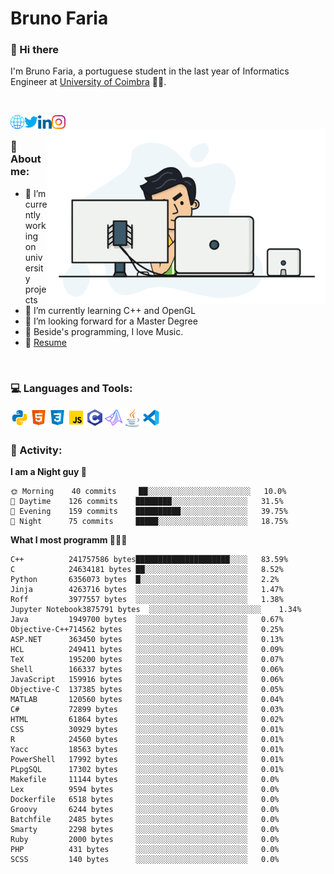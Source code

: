# Bruno Faria

### 👋 Hi there

I'm Bruno Faria, a portuguese student in the last year of Informatics Engineer at [University of Coimbra](uc.pt/en) 👨‍🎓.

<br/>

[<img align="left" width="22px" alt="Website" src="https://github.com/brunofaria1322/brunofaria1322/blob/master/assets/social/global.svg"/>][website]
[<img align="left" width="22px" alt="Twitter" src="https://github.com/brunofaria1322/brunofaria1322/blob/master/assets/social/twitter.svg"/>][twitter]
[<img align="left" width="22px" alt="LinkedIn" src="https://github.com/brunofaria1322/brunofaria1322/blob/master/assets/social/linkedin.svg"/>][linkedin]
[<img align="left" width="22px" alt="Instagram" src="https://github.com/brunofaria1322/brunofaria1322/blob/master/assets/social/instagram.svg"/>][instagram]

<img align="right" height = "280" alt="GIF" src="https://github.com/brunofaria1322/brunofaria1322/blob/master/assets/animation.gif"/>

<br />

### 📕 About me:

- 🔭 I’m currently working on university projects
- 🌱 I’m currently learning C++ and OpenGL
- 💼 I’m looking forward for a Master Degree
- 💙 Beside's programming, I love Music.
- 📝 [Resume](https://en.wikipedia.org/wiki/HTTP_404)


<br />

### 💻 Languages and Tools:

<img align="left" width="30px" alt= "Python" src="https://github.com/brunofaria1322/brunofaria1322/blob/master/assets/skills/python.svg"/>
<img align="left" width="30px" alt= "Html5" src="https://github.com/brunofaria1322/brunofaria1322/blob/master/assets/skills/html5.svg"/>
<img align="left" width="30px" alt= "Css3" src="https://github.com/brunofaria1322/brunofaria1322/blob/master/assets/skills/css3.svg"/>
<img align="left" width="30px" alt= "JavaScript" src="https://github.com/brunofaria1322/brunofaria1322/blob/master/assets/skills/javascript.svg"/>
<img align="left" width="30px" alt= "C" src="https://github.com/brunofaria1322/brunofaria1322/blob/master/assets/skills/c.svg"/>
<img align="left" width="30px" alt= "Matlab" src="https://github.com/brunofaria1322/brunofaria1322/blob/master/assets/skills/matlab.svg"/>
<img align="left" width="30px" alt= "Java" src="https://github.com/brunofaria1322/brunofaria1322/blob/master/assets/skills/java.svg"/>
<img align="left" width="30px" alt= "Visual Studio Code" src="https://github.com/brunofaria1322/brunofaria1322/blob/master/assets/skills/vscode.svg"/>

<br />
<br />

### 🚩 Activity:

<!--START_SECTION:stats-->
**I am a Night guy 🌙** 

```text
🌞 Morning    40 commits     ██░░░░░░░░░░░░░░░░░░░░░░░	10.0% 
🌆 Daytime    126 commits    ████████░░░░░░░░░░░░░░░░░	31.5% 
🌃 Evening    159 commits    ██████████░░░░░░░░░░░░░░░	39.75% 
🌙 Night      75 commits     █████░░░░░░░░░░░░░░░░░░░░	18.75%

```
**What I most programm 👨🏽‍💻** 

```text
C++          241757586 bytes█████████████████████░░░░	83.59% 
C            24634181 bytes ██░░░░░░░░░░░░░░░░░░░░░░░	8.52% 
Python       6356073 bytes  █░░░░░░░░░░░░░░░░░░░░░░░░	2.2% 
Jinja        4263716 bytes  ░░░░░░░░░░░░░░░░░░░░░░░░░	1.47% 
Roff         3977557 bytes  ░░░░░░░░░░░░░░░░░░░░░░░░░	1.38% 
Jupyter Notebook3875791 bytes  ░░░░░░░░░░░░░░░░░░░░░░░░░	1.34% 
Java         1949700 bytes  ░░░░░░░░░░░░░░░░░░░░░░░░░	0.67% 
Objective-C++714562 bytes   ░░░░░░░░░░░░░░░░░░░░░░░░░	0.25% 
ASP.NET      363450 bytes   ░░░░░░░░░░░░░░░░░░░░░░░░░	0.13% 
HCL          249411 bytes   ░░░░░░░░░░░░░░░░░░░░░░░░░	0.09% 
TeX          195200 bytes   ░░░░░░░░░░░░░░░░░░░░░░░░░	0.07% 
Shell        166337 bytes   ░░░░░░░░░░░░░░░░░░░░░░░░░	0.06% 
JavaScript   159916 bytes   ░░░░░░░░░░░░░░░░░░░░░░░░░	0.06% 
Objective-C  137385 bytes   ░░░░░░░░░░░░░░░░░░░░░░░░░	0.05% 
MATLAB       120560 bytes   ░░░░░░░░░░░░░░░░░░░░░░░░░	0.04% 
C#           72899 bytes    ░░░░░░░░░░░░░░░░░░░░░░░░░	0.03% 
HTML         61864 bytes    ░░░░░░░░░░░░░░░░░░░░░░░░░	0.02% 
CSS          30929 bytes    ░░░░░░░░░░░░░░░░░░░░░░░░░	0.01% 
R            24560 bytes    ░░░░░░░░░░░░░░░░░░░░░░░░░	0.01% 
Yacc         18563 bytes    ░░░░░░░░░░░░░░░░░░░░░░░░░	0.01% 
PowerShell   17992 bytes    ░░░░░░░░░░░░░░░░░░░░░░░░░	0.01% 
PLpgSQL      17302 bytes    ░░░░░░░░░░░░░░░░░░░░░░░░░	0.01% 
Makefile     11144 bytes    ░░░░░░░░░░░░░░░░░░░░░░░░░	0.0% 
Lex          9594 bytes     ░░░░░░░░░░░░░░░░░░░░░░░░░	0.0% 
Dockerfile   6518 bytes     ░░░░░░░░░░░░░░░░░░░░░░░░░	0.0% 
Groovy       6244 bytes     ░░░░░░░░░░░░░░░░░░░░░░░░░	0.0% 
Batchfile    2485 bytes     ░░░░░░░░░░░░░░░░░░░░░░░░░	0.0% 
Smarty       2298 bytes     ░░░░░░░░░░░░░░░░░░░░░░░░░	0.0% 
Ruby         2000 bytes     ░░░░░░░░░░░░░░░░░░░░░░░░░	0.0% 
PHP          431 bytes      ░░░░░░░░░░░░░░░░░░░░░░░░░	0.0% 
SCSS         140 bytes      ░░░░░░░░░░░░░░░░░░░░░░░░░	0.0%
```


<!--END_SECTION:stats-->


[website]: https://brunofaria1322.github.io
[twitter]: https://twitter.com/brunofaria_1322
[instagram]: https://instagram.com/brunofaria_1322
[linkedin]: https://linkedin.com/in/bruno-faria
